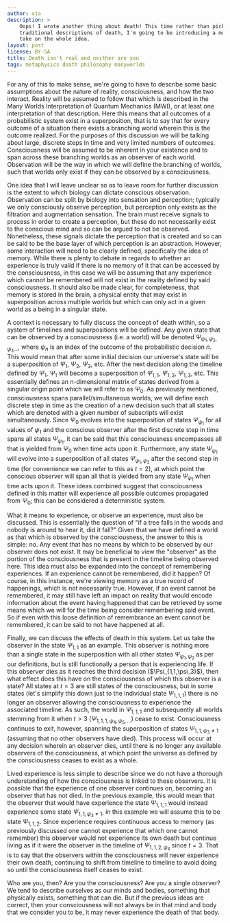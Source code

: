 ```yaml
---
author: uja
description: >
    Oops! I wrote another thing about death! This time rather than picking apart
    traditional descriptions of death, I'm going to be introducing a more modern
    take on the whole idea.
layout: post
license: BY-SA
title: Death isn't real and neither are you
tags: metaphysics death philosophy manyworlds
---
```


For any of this to make sense, we're going to have to describe some basic
assumptions about the nature of reality, consciousness, and how the two
interact. Reality will be assumed to follow that which is described in the Many
Worlds Interpretation of Quantum Mechanics (MWI), or at least one interpretation
of that description. Here this means that all outcomes of a probabilistic system
exist in a superposition, that is to say that for every outcome of a situation
there exists a branching world wherein this is the outcome realized. For the
purposes of this discussion we will be talking about large, discrete steps in
time and very limited numbers of outcomes. Consciousness will be assumed to be
inherent in your existence and to span across these branching worlds as an
observer of each world. Observation will be the way in which we will define the
branching of worlds, such that worlds only exist if they can be observed by a
consciousness.

One idea that I will leave unclear so as to leave room for further discussion is
the extent to which biology can dictate conscious observation. Observation can
be split by biology into sensation and perception; typically we only consciously
observe perception, but perception only exists as the filtration and
augmentation sensation. The brain must receive signals to process in order to
create a perception, but these do not necessarily exist to the conscious mind
and so can be argued to not be observed. Nonetheless, these signals dictate the
perception that is created and so can be said to be the base layer of which
perception is an abstraction. However, some interaction will need to be clearly
defined, specifically the idea of memory. While there is plenty to debate in
regards to whether an experience is truly valid if there is no memory of it that
can be accessed by the consciousness, in this case we will be assuming that any
experience which cannot be remembered will not exist in the reality defined by
said consciousness. It should also be made clear, for completeness, that memory
is stored in the brain, a physical entity that may exist in superposition across
multiple worlds but which can only act in a given world as a being in a singular
state.

A context is necessary to fully discuss the concept of death within, so a system
of timelines and superpositions will be defined. Any given state that can be
observed by a consciousness (i.e. a world) will be denoted
$\Psi_{\psi_1,\psi_2,\psi_3...}$, where $\psi_n$ is an index of the outcome of
the probabilistic decision $n$. This would mean that after some initial decision
our universe's state will be a superposition of $\Psi_1$, $\Psi_2$, $\Psi_3$,
etc. After the next decision along the timeline defined by $\Psi_1$, $\Psi_1$
will become a superposition of $\Psi_{1,1}$, $\Psi_{1,2}$, $\Psi_{1,3}$, etc.
This essentially defines an n-dimensional matrix of states derived from a
singular origin point which we will refer to as $\Psi_0$. As previously
mentioned, consciousness spans parallel/simultaneous worlds, we will define each
discrete step in time as the creation of a new decision such that all states
which are denoted with a given number of subscripts will exist simultaneously.
Since $\Psi_0$ evolves into the superposition of states $\Psi_{\psi_1}$ for all
values of $\psi_1$ and the conscious observer after the first discrete step in
time spans all states $\Psi_{\psi_1}$, it can be said that this consciousness
encompasses all that is yielded from $\Psi_0$ when time acts upon it.
Furthermore, any state $\Psi_{\psi_1}$ will evolve into a superposition of all
states $\Psi_{\psi_1,\psi_2}$ after the second step in time (for convenience we
can refer to this as $t=2$), at which point the conscious observer will span all
that is yielded from any state $\Psi_{\psi_1}$ when time acts upon it. These
ideas combined suggest that consciousness defined in this matter will experience
all possible outcomes propagated from $\Psi_0$; this can be considered a
deterministic system.

What it means to experience, or observe an experience, must also be discussed.
This is essentially the question of "if a tree falls in the woods and nobody is
around to hear it, did it fall?" Given that we have defined a world as that
which is observed by the consciousness, the answer to this is simple: no. Any
event that has no means by which to be observed by our observer does not exist.
It may be beneficial to view the "observer" as the portion of the consciousness
that is present in the timeline being observed here. This idea must also be
expanded into the concept of remembering experiences. If an experience cannot be
remembered, did it happen? Of course, in this instance, we're viewing memory as
a true record of happenings, which is not necessarily true. However, if an event
cannot be remembered, it may still have left an impact on reality that would
encode information about the event having happened that can be retrieved by some
means which we will for the time being consider remembering said event. So if
even with this loose definition of remembrance an event cannot be remembered, it
can be said to not have happened at all.

Finally, we can discuss the effects of death in this system. Let us take the
observer in the state $\Psi_{1,1}$ as an example. This observer is nothing more
than a single state in the superposition with all other states
$\Psi_{\psi_1,\psi_2}$ as per our definitions, but is still functionally a
person that is experiencing life. If this observer dies as it reaches the third
decision ($\Psi_{1,1,\psi_3}\$), then what effect does this have on the
consciousness of which this observer is a state? All states at $t=3$ are still
states of the consciousness, but in some states (let's simplify this down just
to the individual state $\Psi_{1,1,1}$) there is no longer an observer allowing
the consciousness to experience the associated timeline. As such, the world in
$\Psi_{1,1,1}$ and subsequently all worlds stemming from it when $t\gt3$
($\Psi_{1,1,1,\psi_4,\psi_5,...}$) cease to exist. Consciousness continues to
exit, however, spanning the superposition of states $\Psi_{1,1,\psi_3\neq1}$
(assuming that no other observers have died). This process will occur at any
decision wherein an observer dies, until there is no longer any available
observers of the consciousness, at which point the universe as defined by the
consciousness ceases to exist as a whole.

Lived experience is less simple to describe since we do not have a thorough
understanding of how the consciousness is linked to these observers. It is
possible that the experience of one observer continues on, becoming an observer
that has not died. In the previous example, this would mean that the observer
that would have experience the state $\Psi_{1,1,1}$ would instead experience
some state $\Psi_{1,1,\psi_3\neq1}$, in this example we will assume this to be
state $\Psi_{1,1,2}$. Since experience requires continuous access to memory (as
previously discussed one cannot experience that which one cannot remember) this
observer would not experience its own death but continue living as if it were
the observer in the timeline of $\Psi_{1,1,2,\psi_4}$ since $t=3$. That is to
say that the observers within the consciousness will never experience their own
death, continuing to shift from timeline to timeline to avoid doing so until
the consciousness itself ceases to exist.

Who are you, then? Are you the consciousness? Are you a single observer? We tend
to describe ourselves as our minds and bodies, something that physically exists,
something that can die. But if the previous ideas are correct, then your
consciousness will not always be in that mind and body that we consider you to
be, it may never experience the death of that body.
